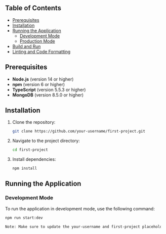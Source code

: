 ## Table of Contents
- [Prerequisites](#prerequisites)
- [Installation](#installation)
- [Running the Application](#running-the-application)
  - [Development Mode](#development-mode)
  - [Production Mode](#production-mode)
- [Build and Run](#build-and-run)
- [Linting and Code Formatting](#linting-and-code-formatting)

## Prerequisites
- **Node.js** (version 14 or higher)
- **npm** (version 6 or higher)
- **TypeScript** (version 5.5.3 or higher)
- **MongoDB** (version 8.5.0 or higher)

## Installation
1. Clone the repository:
    ```bash
    git clone https://github.com/your-username/first-project.git
    ```
2. Navigate to the project directory:
    ```bash
    cd first-project
    ```
3. Install dependencies:
    ```bash
    npm install
    ```

## Running the Application

### Development Mode
To run the application in development mode, use the following command:
```bash
npm run start:dev

Note: Make sure to update the your-username and first-project placeholders with your actual GitHub username and repository name.